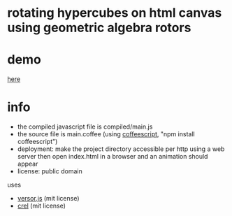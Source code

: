 # rotating hypercubes on html canvas using geometric algebra rotors

# demo
[here](http://files.sph.mn/sourcecode/sph-other/ga-hypercubes/)

# info
* the compiled javascript file is compiled/main.js
* the source file is main.coffee (using [coffeescript](http://coffeescript.org/), "npm install coffeescript")
* deployment: make the project directory accessible per http using a web server then open index.html in a browser and an animation should appear
* license: public domain

uses
* [versor.js](https://github.com/weshoke/versor.js) (mit license)
* [crel](https://github.com/KoryNunn/crel) (mit license)

